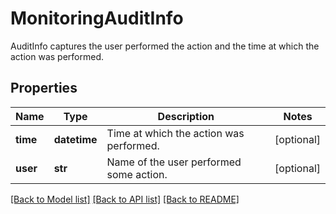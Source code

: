# MonitoringAuditInfo

AuditInfo captures the user performed the action and the time at which the action was performed.
## Properties
Name | Type | Description | Notes
------------ | ------------- | ------------- | -------------
**time** | **datetime** | Time at which the action was performed. | [optional] 
**user** | **str** | Name of the user performed some action. | [optional] 

[[Back to Model list]](../README.md#documentation-for-models) [[Back to API list]](../README.md#documentation-for-api-endpoints) [[Back to README]](../README.md)


